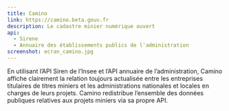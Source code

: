 ```yaml
---
title: Camino
link: https://camino.beta.gouv.fr
description: Le cadastre minier numérique ouvert
api:
  - Sirene
  - Annuaire des établissements publics de l'administration
screenshot: ecran_camino.jpg
---
```

En utilisant l’API Siren de l’Insee et l’API annuaire de l’administration, Camino affiche clairement la relation toujours actualisée entre les entreprises titulaires de titres miniers et les administrations nationales et locales en charges de leurs projets. Camino redistribue l’ensemble des données publiques relatives aux projets miniers via sa propre API.
